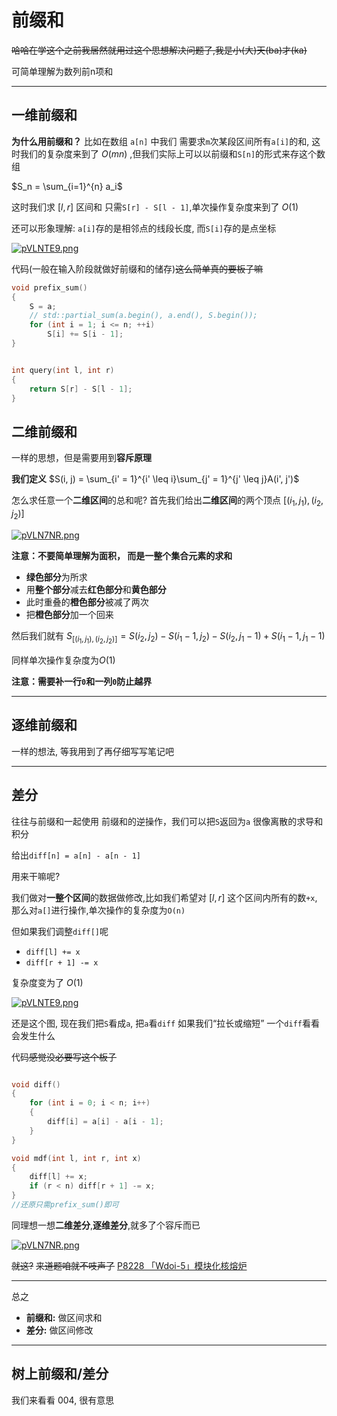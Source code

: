 # 前缀和

~~哈哈在学这个之前我居然就用过这个思想解决问题了,我是小(大)天(ba)才(ka)~~

可简单理解为数列前n项和

---

## 一维前缀和

**为什么用前缀和？**
比如在数组 `a[n]` 中我们 需要求`m`次某段区间所有`a[i]`的和, 这时我们的复杂度来到了 $O(mn)$ ,但我们实际上可以以前缀和`S[n]`的形式来存这个数组

$S_n = \sum_{i=1}^{n} a_i$

这时我们求 $[l,r]$ 区间和 只需`S[r] - S[l - 1]`,单次操作复杂度来到了 $O(1)$

还可以形象理解: `a[i]`存的是相邻点的线段长度, 而`S[i]`存的是点坐标

[![pVLNTE9.png](https://s21.ax1x.com/2025/10/18/pVLNTE9.png)](https://imgchr.com/i/pVLNTE9)

代码(一般在输入阶段就做好前缀和的储存)~~这么简单真的要板子嘛~~
```cpp
void prefix_sum()
{
    S = a;
    // std::partial_sum(a.begin(), a.end(), S.begin());
    for (int i = 1; i <= n; ++i)
        S[i] += S[i - 1];
}


int query(int l, int r) 
{
    return S[r] - S[l - 1];
}
```

## 二维前缀和

一样的思想，但是需要用到**容斥原理**

**我们定义**
$S(i, j) = \sum_{i' = 1}^{i' \leq i}\sum_{j' = 1}^{j' \leq j}A(i', j')$

怎么求任意一个**二维区间**的总和呢?
首先我们给出**二维区间**的两个顶点 $[(i_1, j_1), (i_2, j_2)]$

[![pVLN7NR.png](https://s21.ax1x.com/2025/10/18/pVLN7NR.png)](https://imgchr.com/i/pVLN7NR)

**注意：不要简单理解为面积， 而是一整个集合元素的求和**

- **绿色部分**为所求
- 用**整个部分**减去**红色部分**和**黄色部分**
- 此时重叠的**橙色部分**被减了两次
- 把**橙色部分**加一个回来

然后我们就有
$S_{[(i_1, j_1), (i_2, j_2)]} = S(i_2, j_2) - S(i_1 - 1, j_2) - S(i_2, j_1 - 1) + S(i_1 - 1, j_1 - 1)$

同样单次操作复杂度为$O(1)$

**注意：需要补一行`0`和一列`0`防止越界**

---

## 逐维前缀和

一样的想法, 等我用到了再仔细写写笔记吧

---

## 差分

往往与前缀和一起使用
前缀和的逆操作，我们可以把`S`返回为`a`
很像离散的求导和积分

给出`diff[n] = a[n] - a[n - 1]`

用来干嘛呢?

我们做对**一整个区间**的数据做修改,比如我们希望对 $[l,r]$ 这个区间内所有的数`+x`, 那么对`a[]`进行操作,单次操作的复杂度为`O(n)`

但如果我们调整`diff[]`呢
- `diff[l] += x`
- `diff[r + 1] -= x`

复杂度变为了 $O(1)$

[![pVLNTE9.png](https://s21.ax1x.com/2025/10/18/pVLNTE9.png)](https://imgchr.com/i/pVLNTE9)

还是这个图, 现在我们把`S`看成`a`, 把`a`看`diff`
如果我们“拉长或缩短” 一个`diff`看看会发生什么

代码~~感觉没必要写这个板子~~
```cpp

void diff()
{
    for (int i = 0; i < n; i++)
    {
        diff[i] = a[i] - a[i - 1];
    } 
}

void mdf(int l, int r, int x)
{
    diff[l] += x;
    if (r < n) diff[r + 1] -= x;
}
//还原只需prefix_sum()即可
```

同理想一想**二维差分**,**逐维差分**,就多了个容斥而已

[![pVLN7NR.png](https://s21.ax1x.com/2025/10/18/pVLN7NR.png)](https://imgchr.com/i/pVLN7NR)

~~就这?~~
~~来道题咱就不吱声了~~
[P8228 「Wdoi-5」模块化核熔炉](https://www.luogu.com.cn/problem/P8228)

---

总之
- **前缀和:** 做区间求和
- **差分:** 做区间修改

---

## 树上前缀和/差分

我们来看看 004, 很有意思